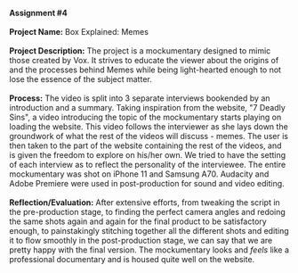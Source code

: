 <b>Assignment #4</b>
<br><br>
<b>Project Name:</b> Box Explained: Memes
<br><br>
<b>Project Description:</b> The project is a mockumentary designed to mimic those created by Vox. It strives to educate the viewer about the origins of and the processes behind Memes while being light-hearted enough to not lose the essence of the subject matter.
<br><br>
<b>Process:</b> The video is split into 3 separate interviews bookended by an introduction and a summary. Taking inspiration from the website, "7 Deadly Sins", a video introducing the topic of the mockumentary starts playing on loading the website. This video follows the interviewer as she lays down the groundwork of what the rest of the videos will discuss - memes. The user is then taken to the part of the website containing the rest of the videos, and is given the freedom to explore on his/her own. We tried to have the setting of each interview as to reflect the personality of the interviewee. The entire mockumentary was shot on iPhone 11 and Samsung A70. Audacity and Adobe Premiere were used in post-production for sound and video editing.
<br><br>
<b>Reflection/Evaluation:</b> After extensive efforts, from tweaking the script in the pre-production stage, to finding the perfect camera angles and redoing the same shots again and again for the final product to be satisfactory enough, to painstakingly stitching together all the different shots and editing it to flow smoothly in the post-production stage, we can say that we are pretty happy with the final version. The mockumentary looks and <i>feels</i> like a professional documentary and is housed quite well on the website.
